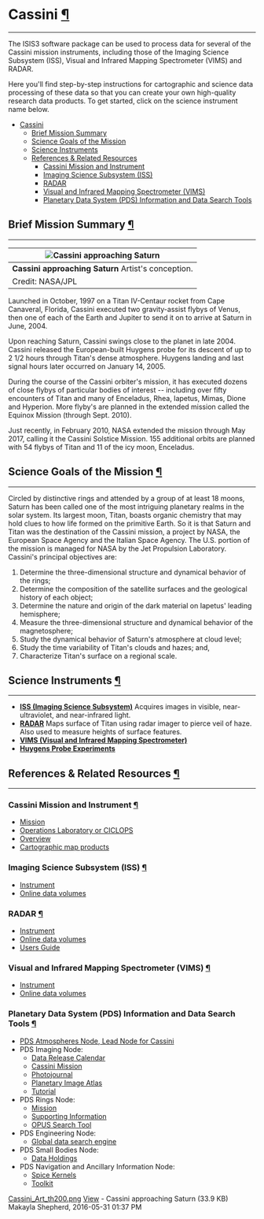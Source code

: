 <div id="main">

<div id="content">

<div class="contextual">

</div>

<div class="wiki wiki-page">

<span id="Cassini"></span>

# Cassini [¶](#Cassini-)

-----

The ISIS3 software package can be used to process data for several of
the Cassini mission instruments, including those of the Imaging Science
Subsystem (ISS), Visual and Infrared Mapping Spectrometer (VIMS) and
RADAR.

Here you'll find step-by-step instructions for cartographic and science
data processing of these data so that you can create your own
high-quality research data products. To get started, click on the
science instrument name below.

  - [Cassini](#Cassini-)
      - [Brief Mission Summary](#Brief-Mission-Summary-)
      - [Science Goals of the Mission](#Science-Goals-of-the-Mission-)
      - [Science Instruments](#Science-Instruments-)
      - [References & Related
        Resources](#References--Related-Resources-)
          - [Cassini Mission and
            Instrument](#Cassini-Mission-and-Instrument-)
          - [Imaging Science Subsystem
            (ISS)](#Imaging-Science-Subsystem-ISS-)
          - [RADAR](#RADAR-)
          - [Visual and Infrared Mapping Spectrometer
            (VIMS)](#Visual-and-Infrared-Mapping-Spectrometer-VIMS-)
          - [Planetary Data System (PDS) Information and Data Search
            Tools](#Planetary-Data-System-PDS-Information-and-Data-Search-Tools-)

<span id="Brief-Mission-Summary"></span>

## Brief Mission Summary [¶](#Brief-Mission-Summary-)

-----

| ![Cassini approaching Saturn](attachments/download/892/Cassini_Art_th200.png "Cassini approaching Saturn") |
| ---------------------------------------------------------------------------------------------------------- |
| **Cassini approaching Saturn** Artist's conception.                                                        |
| Credit: NASA/JPL                                                                                           |

Launched in October, 1997 on a Titan IV-Centaur rocket from Cape
Canaveral, Florida, Cassini executed two gravity-assist flybys of Venus,
then one of each of the Earth and Jupiter to send it on to arrive at
Saturn in June, 2004.

Upon reaching Saturn, Cassini swings close to the planet in late 2004.
Cassini released the European-built Huygens probe for its descent of up
to 2 1/2 hours through Titan's dense atmosphere. Huygens landing and
last signal hours later occurred on January 14, 2005.

During the course of the Cassini orbiter's mission, it has executed
dozens of close flybys of particular bodies of interest -- including
over fifty encounters of Titan and many of Enceladus, Rhea, Iapetus,
Mimas, Dione and Hyperion. More flyby's are planned in the extended
mission called the Equinox Mission (through Sept. 2010).

Just recently, in February 2010, NASA extended the mission through May
2017, calling it the Cassini Solstice Mission. 155 additional orbits are
planned with 54 flybys of Titan and 11 of the icy moon, Enceladus.

<span id="Science-Goals-of-the-Mission"></span>

## Science Goals of the Mission [¶](#Science-Goals-of-the-Mission-)

-----

Circled by distinctive rings and attended by a group of at least 18
moons, Saturn has been called one of the most intriguing planetary
realms in the solar system. Its largest moon, Titan, boasts organic
chemistry that may hold clues to how life formed on the primitive Earth.
So it is that Saturn and Titan was the destination of the Cassini
mission, a project by NASA, the European Space Agency and the Italian
Space Agency. The U.S. portion of the mission is managed for NASA by the
Jet Propulsion Laboratory. Cassini's principal objectives are:

1.  Determine the three-dimensional structure and dynamical behavior of
    the rings;
2.  Determine the composition of the satellite surfaces and the
    geological history of each object;
3.  Determine the nature and origin of the dark material on Iapetus'
    leading hemisphere;
4.  Measure the three-dimensional structure and dynamical behavior of
    the magnetosphere;
5.  Study the dynamical behavior of Saturn's atmosphere at cloud level;
6.  Study the time variability of Titan's clouds and hazes; and,
7.  Characterize Titan's surface on a regional scale.

<span id="Science-Instruments"></span>

## Science Instruments [¶](#Science-Instruments-)

-----

  - **[ISS (Imaging Science Subsystem)](Working_with_Cassini_ISS_Data)**
    Acquires images in visible, near-ultraviolet, and near-infrared
    light.
  - **[RADAR](Working_with_Cassini_RADAR)** Maps surface of Titan using
    radar imager to pierce veil of haze. Also used to measure heights of
    surface features.
  - **[VIMS (Visual and Infrared Mapping
    Spectrometer)](Working_with_Cassini_VIMS)**
  - **[Huygens Probe
    Experiments](http://sci.esa.int/science-e/www/area/index.cfm?fareaid=12)**

<span id="References-amp-Related-Resources"></span>

## References & Related Resources [¶](#References--Related-Resources-)

-----

<span id="Cassini-Mission-and-Instrument"></span>

### Cassini Mission and Instrument [¶](#Cassini-Mission-and-Instrument-)

  - [Mission](http://saturn.jpl.nasa.gov/index.cfm)
  - [Operations Laboratory or CICLOPS](http://ciclops.org/?js=1)
  - [Overview](http://www.planetary.org/multimedia/space-images/charts/20130128_cassini_mission_overview.html)
  - [Cartographic map
    products](http://pds-imaging.jpl.nasa.gov/volumes/carto.html)

<span id="Imaging-Science-Subsystem-ISS"></span>

### Imaging Science Subsystem (ISS) [¶](#Imaging-Science-Subsystem-ISS-)

  - [Instrument](http://ciclops.org/iss/iss.php)
  - [Online data
    volumes](http://pds-imaging.jpl.nasa.gov/volumes/iss.html)

<span id="RADAR"></span>

### RADAR [¶](#RADAR-)

  - [Instrument](https://saturn.jpl.nasa.gov/radio-detection-and-ranging/)
  - [Online data
    volumes](http://pds-imaging.jpl.nasa.gov/volumes/radar.html)
  - [Users
    Guide](http://pds-imaging.jpl.nasa.gov/documentation/Cassini_RADAR_Users_Guide.pdf)

<span id="Visual-and-Infrared-Mapping-Spectrometer-VIMS"></span>

### Visual and Infrared Mapping Spectrometer (VIMS) [¶](#Visual-and-Infrared-Mapping-Spectrometer-VIMS-)

  - [Instrument](http://wwwvims.lpl.arizona.edu/)
  - [Online data
    volumes](http://pds-imaging.jpl.nasa.gov/volumes/vims.html)

<span id="Planetary-Data-System-PDS-Information-and-Data-Search-Tools"></span>

### Planetary Data System (PDS) Information and Data Search Tools [¶](#Planetary-Data-System-PDS-Information-and-Data-Search-Tools-)

  - [PDS Atmospheres Node, Lead Node for
    Cassini](http://atmos.nmsu.edu/data_and_services/atmospheres_data/Cassini/Cassini.html)
  - PDS Imaging Node:
      - [Data Release
        Calendar](http://pds-imaging.jpl.nasa.gov/schedules/cassini_delivery.html)
      - [Cassini
        Mission](http://pds-imaging.jpl.nasa.gov/Missions/Cassini_mission.html)
      - [Photojournal](http://photojournal.jpl.nasa.gov/mission/Cassini-Huygens)
      - [Planetary Image Atlas](http://pds-imaging.jpl.nasa.gov/search/)
      - [Tutorial](http://pds-imaging.jpl.nasa.gov/help/How_to_obtain_Cassini_data.pdf)
  - PDS Rings Node:
      - [Mission](http://pds-rings.seti.org/cassini/)
      - [Supporting
        Information](http://pds-rings.seti.org/cassini/links.html)
      - [OPUS Search Tool](http://pds-rings.seti.org/search/)
  - PDS Engineering Node:
      - [Global data search engine](http://pds.nasa.gov/)
  - PDS Small Bodies Node:
      - [Data Holdings](http://sbn.psi.edu/archive/cocda/)
  - PDS Navigation and Ancillary Information Node:
      - [Spice
        Kernels](ftp://naif.jpl.nasa.gov/pub/naif/CASSINI/kernels/)
      - [Toolkit](ftp://naif.jpl.nasa.gov/pub/naif/toolkit/)

</div>

<div class="attachments">

<div class="contextual">

</div>

[Cassini\_Art\_th200.png](attachments/download/892/Cassini_Art_th200.png)
[View](attachments/download/892/Cassini_Art_th200.png "View") - Cassini
approaching Saturn <span class="size"> (33.9 KB) </span>
<span class="author"> Makayla Shepherd, 2016-05-31 01:37 PM </span>

</div>

<div style="clear:both;">

</div>

</div>

</div>
